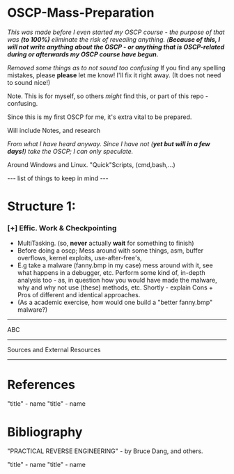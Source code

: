 # OSCP-Mass-Preparation

*This was made before I even started my OSCP course - the purpose of that was **(to 100%)**
eliminate the risk of revealing anything. (**Because of this, I will not write anything about the OSCP - or anything that is OSCP-related during or afterwards my OSCP course have begun.***

*Removed some things as to not sound *too* confusing*
If you find any spelling mistakes, please **please** let me know! I'll fix it right away. (It does not need to sound nice!)

Note. This is for myself, so others *might* find this, or part of this repo - confusing.

Since this is my first OSCP for me, it's extra vital to be prepared.

Will include Notes, and research

*From what I have heard anyway. Since I have not (**yet but will in a few days!**) take the OSCP; I can only speculate.*

Around  Windows and Linux. "Quick"Scripts, (cmd,bash,...)


--- list of things to keep in mind ---


# Structure 1:

### [+] Effic. Work & Checkpointing

 - MultiTasking. (so, **never** actually **wait** for something to finish)
 - Before doing a oscp; Mess around with some things, asm, buffer overflows, kernel exploits, use-after-free's, 
 - E.g take a malware (fanny.bmp in my case) mess around with it, see what happens in a debugger, etc. Perform some kind of, in-depth analysis too - as, in question how you would have made the malware, why and why not use (these) methods, etc. Shortly - explain Cons + Pros of different and identical approaches.
 - (As a academic exercise, how would one build a "better fanny.bmp" malware?)

------------------

ABC

------------------

Sources and External Resources


-------------------
  
# References
"title" - name
"title" - name


# Bibliography

"PRACTICAL REVERSE ENGINEERING" - by Bruce Dang, and others.

"title" - name
"title" - name

